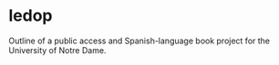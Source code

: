 # ledop
Outline of a public access and Spanish-language book project for the University of Notre Dame.
